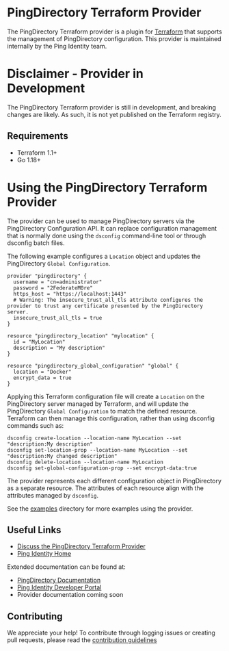 # PingDirectory Terraform Provider

The PingDirectory Terraform provider is a plugin for [Terraform](https://www.terraform.io/) that supports the management of PingDirectory configuration. This provider is maintained internally by the Ping Identity team.

# Disclaimer - Provider in Development

The PingDirectory Terraform provider is still in development, and breaking changes are likely. As such, it is not yet published on the Terraform registry.

## Requirements
* Terraform 1.1+
* Go 1.18+

# Using the PingDirectory Terraform Provider

The provider can be used to manage PingDirectory servers via the PingDirectory Configuration API. It can replace configuration management that is normally done using the `dsconfig` command-line tool or through dsconfig batch files.

The following example configures a `Location` object and updates the PingDirectory `Global Configuration`.

```
provider "pingdirectory" {
  username = "cn=administrator"
  password = "2FederateM0re"
  https_host = "https://localhost:1443"
  # Warning: The insecure_trust_all_tls attribute configures the provider to trust any certificate presented by the PingDirectory server.
  insecure_trust_all_tls = true
}

resource "pingdirectory_location" "mylocation" {
  id = "MyLocation"
  description = "My description"
}

resource "pingdirectory_global_configuration" "global" {
  location = "Docker"
  encrypt_data = true
}
```

Applying this Terraform configuration file will create a `Location` on the PingDirectory server managed by Terraform, and will update the PingDirectory `Global Configuration` to match the defined resource. Terraform can then manage this configuration, rather than using dsconfig commands such as:

```
dsconfig create-location --location-name MyLocation --set "description:My description"
dsconfig set-location-prop --location-name MyLocation --set "description:My changed description"
dsconfig delete-location --location-name MyLocation
dsconfig set-global-configuration-prop --set encrypt-data:true
```

The provider represents each different configuration object in PingDirectory as a separate resource. The attributes of each resource align with the attributes managed by `dsconfig`.

See the [examples](examples/) directory for more examples using the provider.

## Useful Links

* [Discuss the PingDirectory Terraform Provider](https://support.pingidentity.com/s/topic/0TO1W000000IF30WAG/pingdevops)
* [Ping Identity Home](https://www.pingidentity.com/en.html)

Extended documentation can be found at:
* [PingDirectory Documentation](https://docs.pingidentity.com/r/en-us/pingdirectory-92/pd_ds_landing_page)
* [Ping Identity Developer Portal](https://developer.pingidentity.com/en.html)
* Provider documentation coming soon

## Contributing

We appreciate your help! To contribute through logging issues or creating pull requests, please read the [contribution guidelines](CONTRIBUTING.md)
